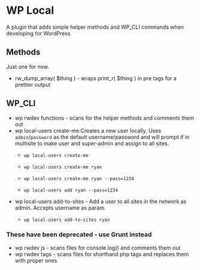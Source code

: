 # WP Local

A plugin that adds simple helper methods and WP_CLI commands when developing for WordPress


## Methods

Just one for now.

* rw_dump_array( $thing ) -  wraps print_r( $thing ) in pre tags for a prettier output


## WP_CLI

* wp rwdev functions - scans for the helper methods and comments them out
* wp local-users create-me:Creates a new user locally. Uses `admin`/`password` as the default username/password and will prompt if in multisite to make user and super-admin and assign to all sites.
    *     wp local-users create-me
    *     wp local-users create-me ryan
    *     wp local-users create-me ryan --pass=1234
    *     wp local-users add ryan --pass=1234 
* wp local-users add-to-sites - Add a user to all sites in the network as admin. Accepts username as param.
    *     wp local-users add-to-sites ryan


### These have been deprecated - use Grunt instead ###
* wp rwdev js - scans files for console.log() and comments them out
* wp rwdev tags - scans files for shorthand php tags and replaces them with proper ones
